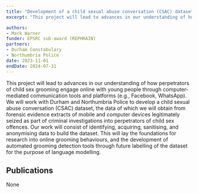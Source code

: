 ```yaml
---
title: "Development of a child sexual abuse conversation (CSAC) dataset"
excerpt: "This project will lead to advances in our understanding of how perpetrators of child sexual grooming engage online with young people through computer-mediated communication tools and platforms (e.g., Facebook, WhatsApp)."

authors:
- Mark Warner
funder: EPSRC sub-award (REPHRAIN)
partners: 
- Durham Constabulary
- Northumbria Police
date: 2023-11-01
endDate: 2024-07-31
---
```


This project will lead to advances in our understanding of how perpetrators of child sex grooming engage online with young people through computer-mediated communication tools and platforms (e.g., Facebook, WhatsApp). We will work with Durham and Northumbria Police to develop a child sexual abuse conversation (CSAC) dataset, the data of which we will obtain from forensic evidence extracts of mobile and computer devices legitimately seized as part of criminal investigations into perpetrators of child sex offences. Our work will consist of identifying, acquiring, sanitising, and anonymising data to build the dataset. This will lay the foundations for research into online grooming behaviours, and the development of automated grooming detection tools through future labelling of the dataset for the purpose of language modelling. 

## Publications

None